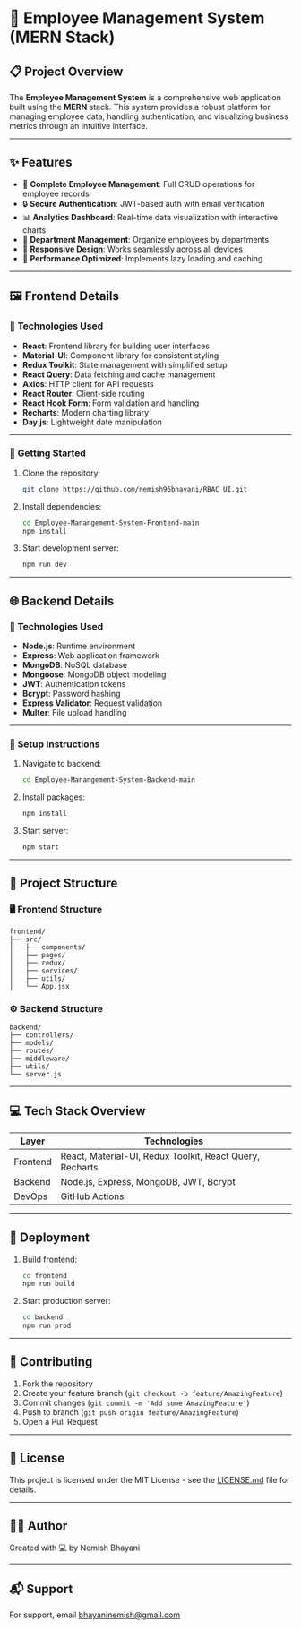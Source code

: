 # 🌟 Employee Management System (MERN Stack)

## 📋 Project Overview
The **Employee Management System** is a comprehensive web application built using the **MERN** stack. This system provides a robust platform for managing employee data, handling authentication, and visualizing business metrics through an intuitive interface.

---

## ✨ Features
- 📝 **Complete Employee Management**: Full CRUD operations for employee records
- 🔒 **Secure Authentication**: JWT-based auth with email verification
- 📊 **Analytics Dashboard**: Real-time data visualization with interactive charts
- 💼 **Department Management**: Organize employees by departments
- 📱 **Responsive Design**: Works seamlessly across all devices
- 🚀 **Performance Optimized**: Implements lazy loading and caching

---

## 🖼️ Frontend Details

### 🔧 **Technologies Used**
- **React**: Frontend library for building user interfaces
- **Material-UI**: Component library for consistent styling
- **Redux Toolkit**: State management with simplified setup
- **React Query**: Data fetching and cache management
- **Axios**: HTTP client for API requests
- **React Router**: Client-side routing
- **React Hook Form**: Form validation and handling
- **Recharts**: Modern charting library
- **Day.js**: Lightweight date manipulation

---

### 📜 **Getting Started**
1. Clone the repository:
   ```bash
   git clone https://github.com/nemish96bhayani/RBAC_UI.git
   ```
2. Install dependencies:
   ```bash
   cd Employee-Manangement-System-Frontend-main
   npm install
   ```
3. Start development server:
   ```bash
   npm run dev
   ```

---

## 🌐 Backend Details

### 🔧 **Technologies Used**
- **Node.js**: Runtime environment
- **Express**: Web application framework
- **MongoDB**: NoSQL database
- **Mongoose**: MongoDB object modeling
- **JWT**: Authentication tokens
- **Bcrypt**: Password hashing
- **Express Validator**: Request validation
- **Multer**: File upload handling

---

### 📜 **Setup Instructions**
1. Navigate to backend:
   ```bash
   cd Employee-Manangement-System-Backend-main
   ```
2. Install packages:
   ```bash
   npm install
   ```
3. Start server:
   ```bash
   npm start
   ```

---

## 📂 Project Structure

### 🖥️ **Frontend Structure**
```
frontend/
├── src/
│   ├── components/
│   ├── pages/
│   ├── redux/
│   ├── services/
│   ├── utils/
│   └── App.jsx
```

### ⚙️ **Backend Structure**
```
backend/
├── controllers/
├── models/
├── routes/
├── middleware/
├── utils/
└── server.js
```

---

## 💻 Tech Stack Overview
| **Layer**     | **Technologies**                                          |
|---------------|----------------------------------------------------------|
| Frontend      | React, Material-UI, Redux Toolkit, React Query, Recharts  |
| Backend       | Node.js, Express, MongoDB, JWT, Bcrypt                    |
| DevOps        | GitHub Actions                                            |

---

## 🚀 Deployment
1. Build frontend:
   ```bash
   cd frontend
   npm run build
   ```
2. Start production server:
   ```bash
   cd backend
   npm run prod
   ```

---

## 👥 Contributing
1. Fork the repository
2. Create your feature branch (`git checkout -b feature/AmazingFeature`)
3. Commit changes (`git commit -m 'Add some AmazingFeature'`)
4. Push to branch (`git push origin feature/AmazingFeature`)
5. Open a Pull Request

---

## 📝 License
This project is licensed under the MIT License - see the [LICENSE.md](LICENSE.md) file for details.

---

## 👨‍💻 Author
Created with 💻 by Nemish Bhayani

---

## 📬 Support
For support, email bhayaninemish@gmail.com
